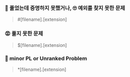 ### 🧐 풀었는데 증명하지 못했거나, 🙄 예외를 찾지 못한 문제

> #[filename].[extension]

### 😡 풀지 못한 문제

> $[filename].[extension]

### 👻 minor PL or Unranked Problem

> *[filename].[extension]
